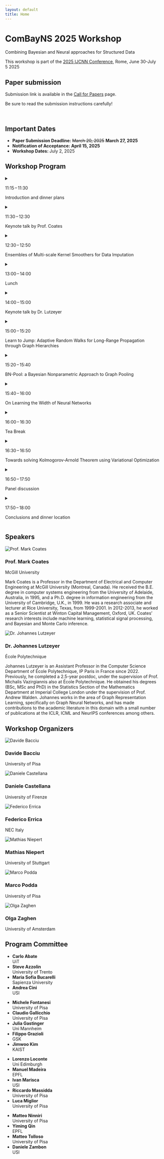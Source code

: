 ```yaml
---
layout: default
title: Home
---
```


<div class="hero">
  <h1>ComBayNS 2025 Workshop</h1>
  <p>Combining Bayesian and Neural approaches for Structured Data</p>
  <p>This workshop is part of the <a href="https://2025.ijcnn.org/" class="custom-link">2025 IJCNN Conference</a>, Rome, June 30-July 5 2025</p>
</div>

<section id="important-dates">
    <h2>Paper submission</h2>
    <p>Submission link is available in the <a href="/call-for-papers/">Call for Papers</a> page.</p>
    <p>Be sure to read the submission instructions carefully!</p><br>
    <h2>Important Dates</h2>
    <ul>
      <li><strong>Paper Submission Deadline:</strong> <strike>March 20, 2025</strike> <strong>March 27, 2025</strong></li>
      <li><strong>Notification of Acceptance:</strong> <strong>April 15, 2025</strong></li>
      <li><strong>Workshop Dates: </strong>July 2, 2025</li>
    </ul>
</section>


<section id="program">
  <h2>Workshop Program</h2>
  <div class="program-container">
    <div class="program-event single-card">
      <details>
        <summary>
          <div class="schedule-item">
            <p class="time"><span class="icon-clock"></span>11:15 – 11:30</p>
            <p class="title">Introduction and dinner plans</p>
          </div>
        </summary>
        <div class="schedule-details">
          <p>Further details for introduction and dinner plans.</p>
          <p><a href="#" download>Download relevant info</a></p>
        </div>
      </details>
      <details>
        <summary>
          <div class="schedule-item">
            <p class="time"><span class="icon-clock"></span>11:30 – 12:30</p>
            <p class="title">Keynote talk by Prof. Coates</p>
          </div>
        </summary>
        <div class="schedule-details">
          <p><strong>Title:</strong> Bayesian Graph Neural Networks and Transformers</p>
          <p><strong>Abstract:</strong> In numerous settings, ranging from medical diagnosis to quantitative finance, we observe interacting entities and need to make predictions based on the observed relationships. We can represent such data using an annotated graph, with nodes representing the entities and edges depicting the relationships. It is important to develop inference methods that can provide confidence bounds and are robust to graph errors such as missing or spurious edges. In this talk, I will introduce a Bayesian graph learning framework that delivers the desired robustness and uncertainty characterization. Critical to this framework is the specification of a graph model, and I will introduce several candidate options. I will then discuss how this framework can be extended to a state-of-the-art graph transformer and a continuous-kernel graph convolution network. I will conclude by highlighting some of the practical applications of the graph learning methods, including recommender systems and circuit design.</p>
        </div>
      </details>
      <details>
        <summary>
          <div class="schedule-item">
            <p class="time"><span class="icon-clock"></span>12:30 – 12:50</p>
            <p class="title">Ensembles of Multi-scale Kernel Smoothers for Data Imputation</p>
          </div>
        </summary>
        <div class="schedule-details">
          <p><strong>Authors:</strong> Amit Shreiber, Dalia Fishelov, Neta Rabin</p>
          <p><strong>Abstract:</strong> When collecting a dataset, it usually contains some proportion of incomplete data. Various methods for handling this
missing data exist in the literature, such as deleting observations that contain missing values, or replacing missing values with the mean of the other observations in the relevant variables. Nevertheless, most of the techniques do not consider the geometric structure of the data both in the row (instance) space and the column (feature) space. In this work, we propose a smoothing or regression procedure that operates both on the row and column space of the data, and refines the approximated model in an iterative manner, following ideas from iterative bias reduction models. We provide a mathematical analysis of the method, as well as test its performance of several datasets with diverse missingness mechanisms. Promising results are seen across all of the missingness types and datasets. Last, the proposed multi-scale approximation is general, and may be beneficial for additional machine learning tasks that process tabular data.</p>
          <p><a href="#" download>Download Paper (PDF)</a></p>
        </div>
      </details>
      <details>
        <summary>
          <div class="schedule-item">
            <p class="time"><span class="icon-clock"></span>13:00 – 14:00</p>
            <p class="title">Lunch</p>
          </div>
        </summary>
        <div class="schedule-details">
          <p>Details about lunch arrangements.</p>
        </div>
      </details>
      <details>
        <summary>
          <div class="schedule-item">
            <p class="time"><span class="icon-clock"></span>14:00 – 15:00</p>
            <p class="title">Keynote talk by Dr. Lutzeyer</p>
          </div>
        </summary>
        <div class="schedule-details">
          <p><strong>Title:</strong> TBD</p>
          <p><strong>Abstract:</strong> TBD</p>
        </div>
      </details>
      <details>
        <summary>
          <div class="schedule-item">
            <p class="time"><span class="icon-clock"></span>15:00 – 15:20</p>
            <p class="title">Learn to Jump: Adaptive Random Walks for Long-Range Propagation through Graph Hierarchies</p>
          </div>
        </summary>
        <div class="schedule-details">
          <p><strong>Authors:</strong> Joël Mathys, Federico Errica </p>
          <p><strong>Abstract:</strong> Message-passing architectures struggle to sufficiently model long-range dependencies in node and graph prediction tasks. We propose a novel approach exploiting hierarchical graph structures and adaptive random walks to address this challenge. Our method introduces learnable transition probabilities that decide whether the walk should prefer the original graph or travel across hierarchical shortcuts. On a synthetic long-range task, we demonstrate that our approach can exceed the theoretical bound that constrains traditional approaches operating solely on the original topology. Specifically, walks that prefer the hierarchy achieve the same performance as longer walks on the original graph. These preliminary findings open a promising direction for efficiently processing large graphs while effectively capturing long-range dependencies.</p>
          <p><a href="#" download>Download Paper (PDF)</a></p>
        </div>
      </details>
      <details>
        <summary>
          <div class="schedule-item">
            <p class="time"><span class="icon-clock"></span>15:20 – 15:40</p>
            <p class="title">BN-Pool: a Bayesian Nonparametric Approach to Graph Pooling</p>
          </div>
        </summary>
        <div class="schedule-details">
          <p><strong>Authors:</strong> Daniele Castellana, Filippo Maria Bianchi</p>
          <p><strong>Abstract:</strong> We introduce BN-Pool, the first clustering-based pooling method for Graph Neural Networks (GNNs) that adaptively determines the number of supernodes in a coarsened graph. By leveraging a Bayesian non-parametric framework, BN-Pool employs a generative model capable of partitioning graph nodes into an unbounded number of clusters. During training, we learn the node-to-cluster assignments by combining the supervised loss of the downstream task with an unsupervised auxiliary term, which encourages the reconstruction of the original graph topology while penalizing unnecessary proliferation of clusters. This adaptive strategy allows BN-Pool to automatically discover an optimal coarsening level, offering enhanced flexibility and removing the need to specify sensitive pooling ratios. We show that BN-Pool achieves superior performance across diverse benchmarks.</p>
          <p><a href="#" download>Download Paper (PDF)</a></p>
        </div>
      </details>
      <details>
        <summary>
          <div class="schedule-item">
            <p class="time"><span class="icon-clock"></span>15:40 – 16:00</p>
            <p class="title">On Learning the Width of Neural Networks</p>
          </div>
        </summary>
        <div class="schedule-details">
          <p><strong>Authors:</strong> Federico Errica, Henrik Christiansen, Viktor Zaverkin, Mathias Niepert, Francesco Alesiani</p>
          <p><strong>Abstract:</strong> We introduce an easy-to-use technique to learn an unbounded width of a neural network’s layer during training. The technique does not rely on alternate optimization nor hand-crafted gradient heuristics; rather, it jointly optimizes the width and the parameters of each layer via simple backpropagation. We apply the technique to a broad range of data domains such as tables, images, texts, and graphs, showing how the width adapts to the task’s difficulty. By imposing a soft ordering of importance among neurons, it is also possible to dynamically compress the network with no performance degradation.</p>
          <p><a href="#" download>Download Paper (PDF)</a></p>
        </div>
      </details>
      <details>
        <summary>
          <div class="schedule-item">
            <p class="time"><span class="icon-clock"></span>16:00 – 16:30</p>
            <p class="title">Tea Break</p>
          </div>
        </summary>
        <div class="schedule-details">
          <p>Enjoy a refreshing tea break.</p>
        </div>
      </details>
      <details>
        <summary>
          <div class="schedule-item">
            <p class="time"><span class="icon-clock"></span>16:30 – 16:50</p>
            <p class="title">Towards solving Kolmogorov-Arnold Theorem using Variational Optimization</p>
          </div>
        </summary>
        <div class="schedule-details">
          <p><strong>Authors:</strong> Francesco Alesiani, Federico Errica, Henrik Christiansen</p>
          <p><strong>Abstract:</strong> Kolmogorov Arnold Networks (KANs) are an emerging architecture for building machine learning models. KANs are based on the theoretical foundation of the Kolmogorov-Arnold Theorem and its expansions, which provide an exact representation of a multi-variate continuous bounded function as the composition of a limited number of uni-variate continuous functions. While such theoretical results are powerful, its use as a representation learning alternative to multi-layer perceptron (MLP) hinges on the choice of the number of bases modeling each of the univariate functions. In this work, we show how to address this problem by adaptively learning a potentially infinite number of bases for each univariate function during training. We do so by means of a variational inference optimization problem. Our proposal, called INFINITYKAN, extends the potential applicability of KANs by treating an important hyper-parameter as part of the learning process.</p>
          <p><a href="#" download>Download Paper (PDF)</a></p>
        </div>
      </details>
      <details>
        <summary>
          <div class="schedule-item">
            <p class="time"><span class="icon-clock"></span>16:50 – 17:50</p>
            <p class="title">Panel discussion</p>
          </div>
        </summary>
        <div class="schedule-details">
          <p>Panelists to be announced.</p>
          <p><a href="#" download>Download Panel Details</a></p>
        </div>
      </details>
      <details>
        <summary>
          <div class="schedule-item">
            <p class="time"><span class="icon-clock"></span>17:50 – 18:00</p>
            <p class="title">Conclusions and dinner location</p>
          </div>
        </summary>
        <div class="schedule-details">
          <p>Concluding remarks and information regarding dinner arrangements.</p>
          <p><a href="#" download>Download Dinner Info</a></p>
        </div>
      </details>
    </div>
  </div>
</section>

<!-- Speakers Section -->
<section id="speakers">
  <h2>Speakers</h2>
  <div class="speakers-container">
      <div class="speaker">
          <img src="/assets/images/coates.png" alt="Prof. Mark Coates">
          <h3>Prof. Mark Coates</h3>
          <p>McGill University</p>
          <p>Mark Coates is a Professor in the Department of Electrical and Computer Engineering at McGill University (Montreal, Canada). He received the B.E. degree in computer systems engineering from the University of Adelaide, Australia, in 1995, and a Ph.D. degree in information engineering from the University of Cambridge, U.K., in 1999. He was a research associate and lecturer at Rice University, Texas, from 1999-2001. In 2012-2013, he worked as a Senior Scientist at Winton Capital Management, Oxford, UK. Coates’ research interests include machine learning, statistical signal processing, and Bayesian and Monte Carlo inference.</p>
      </div>
      <div class="speaker">
          <img src="/assets/images/lutzeyer.png" alt="Dr. Johannes Lutzeyer">
          <h3>Dr. Johannes Lutzeyer</h3>
          <p>École Polytechnique</p>
          <p>Johannes Lutzeyer is an Assistant Professor in the Computer Science Department of École Polytechnique, IP Paris in France since 2022. Previously, he completed a 2.5-year postdoc, under the supervision of Prof. Michalis Vazirgiannis also at École Polytechnique. He obtained his degrees (BSc, MSc and PhD) in the Statistics Section of the Mathematics Department at Imperial College London under the supervision of Prof. Andrew Walden. Johannes works in the area of Graph Representation Learning, specifically on Graph Neural Networks, and has made contributions to the academic literature in this domain with a small number of publications at the ICLR, ICML and NeurIPS conferences among others. 
          </p>
      </div>
  </div>
</section>

<section id="organizers">
  <h2>Workshop Organizers</h2>
  <div class="organizers-container">
    <div class="organizer">
      <img src="/assets/images/bacciu.jpeg" alt="Davide Bacciu">
      <h3>Davide Bacciu</h3>
      <p>University of Pisa</p>
    </div>
    <div class="organizer">
      <img src="/assets/images/castellana.jpg" alt="Daniele Castellana">
      <h3>Daniele Castellana</h3>
      <p>University of Firenze</p>
    </div>
    <div class="organizer">
      <img src="/assets/images/errica.jpg" alt="Federico Errica">
      <h3>Federico Errica</h3>
      <p>NEC Italy</p>
    </div>
    <div class="organizer">
      <img src="/assets/images/niepert.png" alt="Mathias Niepert">
      <h3>Mathias Niepert</h3>
      <p>University of Stuttgart</p>
    </div>
    <div class="organizer">
      <img src="/assets/images/podda.jpg" alt="Marco Podda">
      <h3>Marco Podda</h3>
      <p>University of Pisa</p>
    </div>
    <div class="organizer">
      <img src="/assets/images/zaghen.png" alt="Olga Zaghen">
      <h3>Olga Zaghen</h3>
      <p>University of Amsterdam</p>
    </div>
  </div>
</section>

<section id="program-committee">
  <h2>Program Committee</h2>
  <div class="committee-container">
      <ul class="committee-column">
          <li><strong>Carlo Abate</strong><br>UiT</li>
          <li><strong>Steve Azzolin</strong><br>University of Trento</li>
          <li><strong>Maria Sofia Bucarelli</strong><br>Sapienza University</li>
          <li><strong>Andrea Cini</strong><br>USI</li>
      </ul>
      <ul class="committee-column">
          <li><strong>Michele Fontanesi</strong><br>University of Pisa</li>
          <li><strong>Claudio Gallicchio</strong><br>University of Pisa</li>
          <li><strong>Julia Gastinger</strong><br>Uni Mannheim</li>
          <li><strong>Filippo Grazioli</strong><br>GSK</li>
          <li><strong>Jimwoo Kim</strong><br>KAIST</li>
      </ul>
      <ul class="committee-column">
          <li><strong>Lorenzo Loconte</strong><br>Uni Edimburgh</li>
          <li><strong>Manuel Madeira</strong><br>EPFL</li>
          <li><strong>Ivan Marisca</strong><br>USI</li>
          <li><strong>Riccardo Massidda</strong><br>University of Pisa</li>
          <li><strong>Luca Miglior</strong><br>University of Pisa</li>
      </ul>
      <ul class="committee-column">
          <li><strong>Matteo Ninniri</strong><br>University of Pisa</li>
          <li><strong>Yiming Qin</strong><br>EPFL</li>
          <li><strong>Matteo Tolloso</strong><br>University of Pisa</li>
          <li><strong>Daniele Zambon</strong><br>USI</li>
      </ul>
  </div>
</section>
